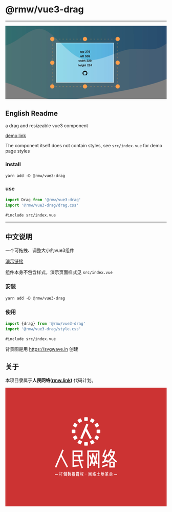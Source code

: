 # @rmw/vue3-drag

---

![](./demo.webp)

## English Readme

a drag and resizeable vue3 component

[demo link](https://rmw-lib.github.io/vue3-drag/)

The component itself does not contain styles, see `src/index.vue` for demo page styles

### install

```
yarn add -D @rmw/vue3-drag
```

### use

```js
import Drag from '@rmw/vue3-drag'
import '@rmw/vue3-drag/drag.css'
```

```vue
#include src/index.vue
```

---

## 中文说明

一个可拖拽、调整大小的vue3组件

[演示链接](https://rmw-lib.github.io/vue3-drag/)

组件本身不包含样式，演示页面样式见 `src/index.vue`

### 安装

```
yarn add -D @rmw/vue3-drag
```

### 使用

```js
import {drag} from '@rmw/vue3-drag'
import '@rmw/vue3-drag/style.css'
```

```vue
#include src/index.vue
```

背景图是用 https://svgwave.in 创建

## 关于

本项目隶属于**人民网络([rmw.link](//rmw.link))** 代码计划。

![人民网络](https://raw.githubusercontent.com/rmw-link/logo/master/rmw.red.bg.svg)
